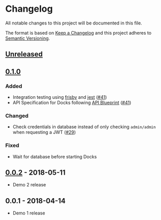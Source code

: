 # Changelog
All notable changes to this project will be documented in this file.

The format is based on [Keep a Changelog](http://keepachangelog.com/en/1.0.0/)
and this project adheres to [Semantic Versioning](http://semver.org/spec/v2.0.0.html).

## [Unreleased]

## [0.1.0]
### Added
- Integration testing using [frisby] and [jest] ([#41])
- API Specification for Docks following [API Blueprint] ([#41])

### Changed
- Check credentials in database instead of only checking `admin/admin` when requesting a JWT ([#29])

### Fixed
- Wait for database before starting Docks

## [0.0.2] - 2018-05-11
- Demo 2 release

## 0.0.1 - 2018-04-14
- Demo 1 release

[Unreleased]: https://github.com/TripleParity/docks-api/compare/0.1.0...HEAD
[0.1.0]: https://github.com/TripleParity/docks-api/compare/0.0.2...0.1.0
[0.0.2]: https://github.com/TripleParity/docks-api/compare/0.0.1...0.0.2

[#41]: https://github.com/TripleParity/docks-api/issues/41
[#29]: https://github.com/TripleParity/docks-api/issues/29

[frisby]: https://www.frisbyjs.com/
[jest]: https://facebook.github.io/jest/
[API Blueprint]: https://apiblueprint.org/